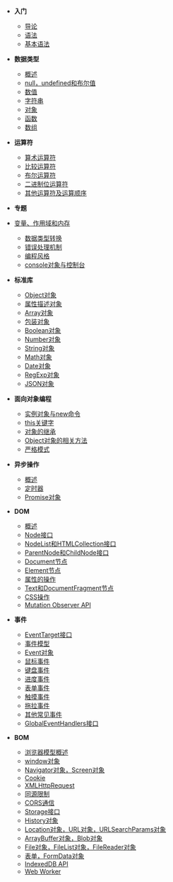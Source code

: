 - **入门**

  - [导论](FrontEnd/JS/导论.md)
  - [语法](FrontEnd/JS/语法.md)
  - [基本语法](FrontEnd/JS/基本语法.md)
- **数据类型**

  - [概述](FrontEnd/JS/数据概述.md)
  - [null，undefined和布尔值](FrontEnd/JS/null,undefined和布尔值.md)
  - [数值](FrontEnd/JS/数值.md)
  - [字符串](FrontEnd/JS/字符串.md)
  - [对象](FrontEnd/JS/对象.md)
  - [函数](FrontEnd/JS/函数.md)
  - [数组](FrontEnd/JS/数组.md)
- **运算符**

  - [算术运算符](FrontEnd/JS/算术运算符.md)
  - [比较运算符](FrontEnd/JS/比较运算符.md)
  - [布尔运算符](FrontEnd/JS/布尔运算符.md)
  - [二进制位运算符](FrontEnd/JS/二进制位运算符.md)
  - [其他运算符及运算顺序](FrontEnd/JS/其他运算符及运算顺序.md)
- **专题**
- [变量、作用域和内存](FrontEnd/JS/变量,作用域和内存.md)
  - [数据类型转换](FrontEnd/JS/数据类型转换.md)
  - [错误处理机制](FrontEnd/JS/错误处理机制.md)
  - [编程风格](FrontEnd/JS/编程风格.md)
  - [console对象与控制台](FrontEnd/JS/console对象与控制台.md)
  
- **标准库**

  - [Object对象](FrontEnd/JS/Object对象.md)
  - [属性描述对象](FrontEnd/JS/属性描述对象.md)
  - [Array对象](FrontEnd/JS/Array对象.md)
  - [包装对象](FrontEnd/JS/包装对象.md)
  - [Boolean对象](FrontEnd/JS/Boolean对象.md)
  - [Number对象](FrontEnd/JS/Number对象.md)
  - [String对象](FrontEnd/JS/String对象.md)
  - [Math对象](FrontEnd/JS/Math对象.md)
  - [Date对象](FrontEnd/JS/Date对象.md)
  - [RegExp对象](FrontEnd/JS/RegExp对象.md)
  - [JSON对象](FrontEnd/JS/JSON对象.md)
- **面向对象编程**

  - [实例对象与new命令](FrontEnd/JS/实例对象与new命令.md)
  - [this关键字](FrontEnd/JS/this关键字.md)
  - [对象的继承](FrontEnd/JS/对象的继承.md)
  - [Object对象的相关方法](FrontEnd/JS/Object对象的相关方法.md)
  - [严格模式](FrontEnd/JS/严格模式.md)
- **异步操作**

  - [概述](FrontEnd/JS/异步概述.md)
  - [定时器](FrontEnd/JS/定时器.md)
  - [Promise对象](FrontEnd/JS/Promise对象.md)
- **DOM**

  - [概述](FrontEnd/JS/DOM概述.md)
  - [Node接口](FrontEnd/JS/Node接口.md)
  - [NodeList和HTMLCollection接口](FrontEnd/JS/NodeList和HTMLCollection接口.md)
  - [ParentNode和ChildNode接口](FrontEnd/JS/ParentNode和ChildNode接口.md)
  - [Document节点](FrontEnd/JS/Document节点.md)
  - [Element节点](FrontEnd/JS/Element节点.md)
  - [属性的操作](FrontEnd/JS/属性的操作.md)
  - [Text和DocumentFragment节点](FrontEnd/JS/Text和DocumentFragment节点.md)
  - [CSS操作](FrontEnd/JS/CSS操作.md)
  - [Mutation Observer API](FrontEnd/JS/MutationObserverAPI.md)
- **事件**

  - [EventTarget接口](FrontEnd/JS/EventTarget接口.md)
  - [事件模型](FrontEnd/JS/事件模型.md)
  - [Event对象](FrontEnd/JS/Event对象.md)
  - [鼠标事件](FrontEnd/JS/鼠标事件.md)
  - [键盘事件](FrontEnd/JS/键盘事件.md)
  - [进度事件](FrontEnd/JS/进度事件.md)
  - [表单事件](FrontEnd/JS/表单事件.md)
  - [触摸事件](FrontEnd/JS/触摸事件.md)
  - [拖拉事件](FrontEnd/JS/拖拉事件.md)
  - [其他常见事件](FrontEnd/JS/其他常见事件.md)
  - [GlobalEventHandlers接口](FrontEnd/JS/GlobalEventHandlers接口.md)
- **BOM**

  - [浏览器模型概述](FrontEnd/JS/浏览器模型概述.md)
  - [window对象](FrontEnd/JS/window对象.md)
  - [Navigator对象，Screen对象](FrontEnd/JS/Navigator对象,Screen对象.md)
  - [Cookie](FrontEnd/JS/Cookie.md)
  - [XMLHttpRequest](FrontEnd/JS/XMLHttpRequest.md)
  - [同源限制](FrontEnd/JS/同源限制.md)
  - [CORS通信](FrontEnd/JS/CORS通信.md)
  - [Storage接口](FrontEnd/JS/Storage接口.md)
  - [History对象](FrontEnd/JS/History对象.md)
  - [Location对象，URL对象，URLSearchParams对象](FrontEnd/JS/Location对象,URL对象,URLSearchParams对象.md)
  - [ArrayBuffer对象，Blob对象](FrontEnd/JS/ArrayBuffer对象,Blob对象.md)
  - [File对象，FileList对象，FileReader对象](FrontEnd/JS/File对象,FileList对象,FileReader对象.md)
  - [表单，FormData对象](FrontEnd/JS/表单,FormData对象.md)
  - [IndexedDB API](FrontEnd/JS/IndexedDBAPI.md)
  - [Web Worker](FrontEnd/JS/WebWorker.md)